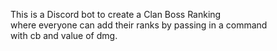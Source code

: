 This is a Discord bot to create a Clan Boss Ranking  
where everyone can add their ranks by passing in a command  
with cb and value of dmg.